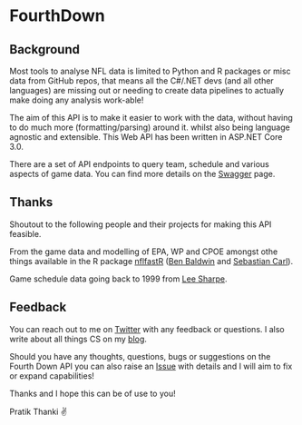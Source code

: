 # FourthDown

## Background

Most tools to analyse NFL data is limited to Python and R packages or misc data from GitHub repos, that means all the C#/.NET devs (and all other languages) are missing out or needing to create data pipelines to actually make doing any analysis work-able!

The aim of this API is to make it easier to work with the data, without having to do much more (formatting/parsing) around it. whilst also being language agnostic and extensible. This Web API has been written in ASP.NET Core 3.0.

There are a set of API endpoints to query team, schedule and various aspects of game data. You can find more details on the [Swagger](https://pratikthanki.github.io/FourthDown/) page.

## Thanks

Shoutout to the following people and their projects for making this API feasible.

From the game data and modelling of EPA, WP and CPOE amongst othe things available in the R package [nflfastR](https://github.com/mrcaseb/nflfastR) ([Ben Baldwin](https://twitter.com/benbbaldwin) and [Sebastian Carl](https://twitter.com/mrcaseb)).

Game schedule data going back to 1999 from [Lee Sharpe](https://twitter.com/LeeSharpeNFL).

## Feedback

You can reach out to me on [Twitter](https://twitter.com/pratikthanki) with any feedback or questions. I also write about all things CS on my [blog](http://pratikthanki.github.io/).

Should you have any thoughts, questions, bugs or suggestions on the Fourth Down API you can also raise an [Issue]() with details and I will aim to fix or expand capabilities!

Thanks and I hope this can be of use to you!

Pratik Thanki ✌️
